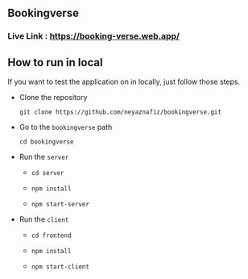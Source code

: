 ## Bookingverse
### Live Link : https://booking-verse.web.app/

## How to run in local
If you want to test the application on in locally, just follow those steps.

- Clone the repository
  ```
  git clone https://github.com/neyaznafiz/bookingverse.git
  ```

- Go to the `bookingverse` path
  ```
  cd bookingverse
  ```
 
- Run the `server`
  - ```
    cd server
    ```
  - ```
    npm install
    ```
  - ```
    npm start-server
    ```

- Run the `client`
  - ```
    cd frontend
    ```
  - ```
    npm install
    ```
  - ```
    npm start-client
    ```